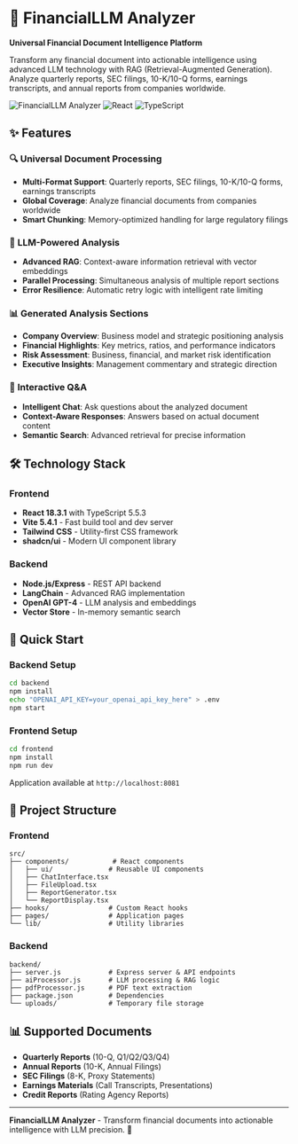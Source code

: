 # 🏦 FinancialLLM Analyzer

**Universal Financial Document Intelligence Platform**

Transform any financial document into actionable intelligence using advanced LLM technology with RAG (Retrieval-Augmented Generation). Analyze quarterly reports, SEC filings, 10-K/10-Q forms, earnings transcripts, and annual reports from companies worldwide.

![FinancialLLM Analyzer](https://img.shields.io/badge/Status-Production%20Ready-green)
![React](https://img.shields.io/badge/React-18.3.1-blue)
![TypeScript](https://img.shields.io/badge/TypeScript-5.5.3-blue)

## ✨ Features

### 🔍 **Universal Document Processing**
- **Multi-Format Support**: Quarterly reports, SEC filings, 10-K/10-Q forms, earnings transcripts
- **Global Coverage**: Analyze financial documents from companies worldwide
- **Smart Chunking**: Memory-optimized handling for large regulatory filings

### 🤖 **LLM-Powered Analysis**
- **Advanced RAG**: Context-aware information retrieval with vector embeddings
- **Parallel Processing**: Simultaneous analysis of multiple report sections
- **Error Resilience**: Automatic retry logic with intelligent rate limiting

### 📊 **Generated Analysis Sections**
- **Company Overview**: Business model and strategic positioning analysis
- **Financial Highlights**: Key metrics, ratios, and performance indicators
- **Risk Assessment**: Business, financial, and market risk identification
- **Executive Insights**: Management commentary and strategic direction

### 💬 **Interactive Q&A**
- **Intelligent Chat**: Ask questions about the analyzed document
- **Context-Aware Responses**: Answers based on actual document content
- **Semantic Search**: Advanced retrieval for precise information

## 🛠️ Technology Stack

### Frontend
- **React 18.3.1** with TypeScript 5.5.3
- **Vite 5.4.1** - Fast build tool and dev server
- **Tailwind CSS** - Utility-first CSS framework
- **shadcn/ui** - Modern UI component library

### Backend
- **Node.js/Express** - REST API backend
- **LangChain** - Advanced RAG implementation
- **OpenAI GPT-4** - LLM analysis and embeddings
- **Vector Store** - In-memory semantic search

## 🚀 Quick Start

### Backend Setup
```bash
cd backend
npm install
echo "OPENAI_API_KEY=your_openai_api_key_here" > .env
npm start
```

### Frontend Setup
```bash
cd frontend
npm install
npm run dev
```

Application available at `http://localhost:8081`

## 📁 Project Structure

### Frontend
```
src/
├── components/           # React components
│   ├── ui/              # Reusable UI components
│   ├── ChatInterface.tsx
│   ├── FileUpload.tsx
│   ├── ReportGenerator.tsx
│   └── ReportDisplay.tsx
├── hooks/               # Custom React hooks
├── pages/               # Application pages
└── lib/                 # Utility libraries
```

### Backend
```
backend/
├── server.js            # Express server & API endpoints
├── aiProcessor.js       # LLM processing & RAG logic
├── pdfProcessor.js      # PDF text extraction
├── package.json         # Dependencies
└── uploads/             # Temporary file storage
```

## 📊 Supported Documents

- **Quarterly Reports** (10-Q, Q1/Q2/Q3/Q4)
- **Annual Reports** (10-K, Annual Filings)
- **SEC Filings** (8-K, Proxy Statements)
- **Earnings Materials** (Call Transcripts, Presentations)
- **Credit Reports** (Rating Agency Reports)

---

**FinancialLLM Analyzer** - Transform financial documents into actionable intelligence with LLM precision. 🚀
